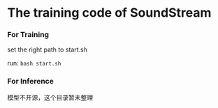 # The training code of SoundStream


### For Training
set the right path to start.sh

run: `bash start.sh`

### For Inference


模型不开源，这个目录暂未整理
